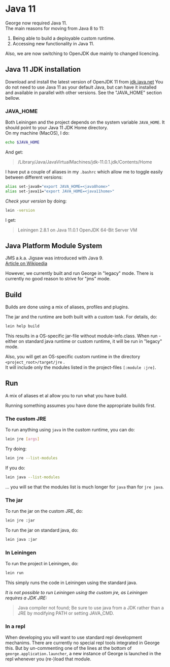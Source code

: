 # Java 11


George now required Java 11.  
The main reasons for moving from Java 8 to 11:
1. Being able to build a deployable custom runtime.
2. Accessing new functionality in Java 11.

Also, we are now switching to OpenJDK due mainly to changed licencing.

## Java 11 JDK installation

Download and install the latest version of OpenJDK 11 from [jdk.java.net](https://jdk.java.net/11)
You do not need to use Java 11 as your default Java, but can have it installed and available in parallel with other versions.  See the "JAVA_HOME" section bellow.
 

### JAVA_HOME

Both Leiningen and the project depends on the system variable `JAVA_HOME`. It should point to your Java 11 JDK Home directory.  
On my machine (MacOS), I do:
```bash
echo $JAVA_HOME
```
And get:
> /Library/Java/JavaVirtualMachines/jdk-11.0.1.jdk/Contents/Home


I have put a couple of aliases in my `.bashrc` which allow me to toggle easily between different versions:
```bash
alias set-java8="export JAVA_HOME=<java8home>"
alias set-java11="export JAVA_HOME=<java11home>"
```

_Check your version_ by doing:
```bash
lein -version
```
I get: 
> Leiningen 2.8.1 on Java 11.0.1 OpenJDK 64-Bit Server VM


## Java Platform Module System

JMS a.k.a. Jigsaw was introduced with Java 9.  
[Article on Wikipedia](https://en.wikipedia.org/wiki/Java_Platform_Module_System)


However, we currently built and run George in "legacy" mode.  There is currently no good reason to strive for "jms" mode.


## Build

Builds are done using a mix of aliases, profiles and plugins.

The jar and the runtime are both built with a custom task.  For details, do:
```bash
lein help build
```

This results in a OS-specific jar-file without module-info.class.  When run - either on standard java runtime or custom runtime, it will be run in "legacy" mode. 

Also, you will get an OS-specific custom runtime in the directory `<project_root>/target/jre` .  
It will include only the modules listed in the project-files `[:module :jre]`.


## Run

A mix of aliases et al allow you to run what you have build.

Running something assumes you have done the appropriate builds first.

### The custom JRE

To run anything using `java` in the custom runtime, you can do:
```bash
lein jre [args]
```
Try doing:
```bash
lein jre --list-modules
```

If you do:
```bash
lein java --list-modules
```
... you will se that the modules list is much longer for `java` than for `jre java`.


### The jar

To run the jar on the custom JRE, do:
```bash
lein jre :jar
```

To run the jar on standard java, do:
```bash
lein java :jar
```


### In Leiningen

To run the project in Leiningen, do:
```bash
lein run
```

This simply runs the code in Leiningen using the standard java.

_It is not possible to run Leiningen using the custom jre, as Leiningen requires a JDK JRE:_

> Java compiler not found; Be sure to use java from a JDK
  rather than a JRE by modifying PATH or setting JAVA_CMD.

  
### In a repl

When developing you will want to use standard repl development mechanims.  There are currently no special repl tools integrated in George this.  But by un-commenting one of the lines at the bottom of `george.application.launcher`, a new instance of George is launched in the repl whenever you (re-)load that module. 

